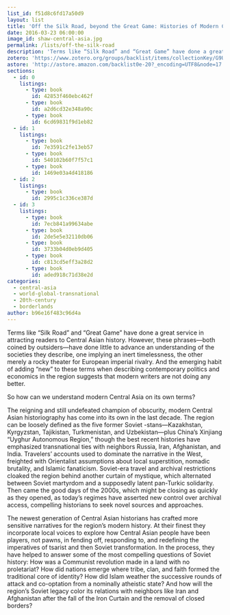 ```yaml
---
list_id: f51d8c6fd17a50d9
layout: list
title: 'Off the Silk Road, beyond the Great Game: Histories of Modern Central Asia'
date: 2016-03-23 06:00:00
image_id: shaw-central-asia.jpg
permalink: /lists/off-the-silk-road
description: 'Terms like “Silk Road” and “Great Game” have done a great service in attracting readers to Central Asian history. However, these phrases—both coined by outsiders—have done little to advance an understanding of the societies they describe, one implying an inert timelessness, the other merely a rocky theater for European imperial rivalry. So how can we understand modern Central Asia on its own terms?'
zotero: 'https://www.zotero.org/groups/backlist/items/collectionKey/G9UDDT9Q'
astore: 'http://astore.amazon.com/backlist0e-20?_encoding=UTF8&node=17'
sections: 
  - id: 0
    listings:
      - type: book
        id: 42853f460ebc462f
      - type: book
        id: a2d6cd32e348a90c
      - type: book
        id: 6cd69831f9d1eb82
  - id: 1
    listings:
      - type: book
        id: 7e3591c2fe13eb57
      - type: book
        id: 540102b60f7f57c1
      - type: book
        id: 1469e03a4d418186
  - id: 2
    listings:
      - type: book
        id: 2995c1c336ce387d
  - id: 3
    listings:
      - type: book
        id: 7ecb841a99634abe
      - type: book
        id: 2de5e5e32110db06
      - type: book
        id: 3733b04d0eb9d405
      - type: book
        id: c813cd5eff3a28d2
      - type: book
        id: aded918c71d38e2d
categories:
  - central-asia
  - world-global-transnational
  - 20th-century
  - borderlands
author: b96e16f483c96d4a
---
```

Terms like “Silk Road” and “Great Game” have done a great service in attracting readers to Central Asian history. However, these phrases—both coined by outsiders—have done little to advance an understanding of the societies they describe, one implying an inert timelessness, the other merely a rocky theater for European imperial rivalry. And the emerging habit of adding “new” to these terms when describing contemporary politics and economics in the region suggests that modern writers are not doing any better.  

So how can we understand modern Central Asia on its own terms? 

The reigning and still undefeated champion of obscurity, modern Central Asian historiography has come into its own in the last decade. The region can be loosely defined as the five former Soviet -stans—Kazakhstan, Kyrgyzstan, Tajikistan, Turkmenistan, and Uzbekistan—plus China’s Xinjiang “Uyghur Autonomous Region,” though the best recent histories have emphasized transnational ties with neighbors Russia, Iran, Afghanistan, and India. Travelers’ accounts used to dominate the narrative in the West, freighted with Orientalist assumptions about local superstition, nomadic brutality, and Islamic fanaticism. Soviet-era travel and archival restrictions cloaked the region behind another curtain of mystique, which alternated between Soviet martyrdom and a supposedly latent pan-Turkic solidarity. Then came the good days of the 2000s, which might be closing as quickly as they opened, as today’s regimes have asserted new control over archival access, compelling historians to seek novel sources and approaches. 

The newest generation of Central Asian historians has crafted more sensitive narratives for the region’s modern history. At their finest they incorporate local voices to explore how Central Asian people have been players, not pawns, in fending off, responding to, and redefining the imperatives of tsarist and then Soviet transformation. In the process, they have helped to answer some of the most compelling questions of Soviet history: How was a Communist revolution made in a land with no proletariat? How did nations emerge where tribe, clan, and faith formed the traditional core of identity? How did Islam weather the successive rounds of attack and co-optation from a nominally atheistic state? And how will the region’s Soviet legacy color its relations with neighbors like Iran and Afghanistan after the fall of the Iron Curtain and the removal of closed borders? 
